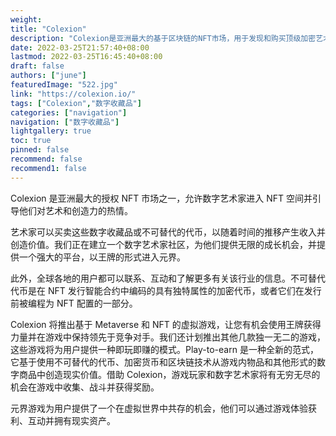 ```yaml
---
weight: 
title: "Colexion"
description: "Colexion是亚洲最大的基于区块链的NFT市场，用于发现和购买顶级加密艺术家策划的巨星专属数字收藏品。Colexion is Asia's Largest blockchain based NFT marketplace to discover and buy exclusive digital collectibles of megastars curated by top crypto artists."
date: 2022-03-25T21:57:40+08:00
lastmod: 2022-03-25T16:45:40+08:00
draft: false
authors: ["june"]
featuredImage: "522.jpg"
link: "https://colexion.io/"
tags: ["Colexion","数字收藏品"]
categories: ["navigation"]
navigation: ["数字收藏品"]
lightgallery: true
toc: true
pinned: false
recommend: false
recommend1: false
---
```

Colexion 是亚洲最大的授权 NFT 市场之一，允许数字艺术家进入 NFT 空间并引导他们对艺术和创造力的热情。

艺术家可以买卖这些数字收藏品或不可替代的代币，以随着时间的推移产生收入并创造价值。我们正在建立一个数字艺术家社区，为他们提供无限的成长机会，并提供一个强大的平台，以王牌的形式进入元界。

此外，全球各地的用户都可以联系、互动和了解更多有关该行业的信息。不可替代代币是在 NFT 发行智能合约中编码的具有独特属性的加密代币，或者它们在发行前被编程为 NFT 配置的一部分。

Colexion 将推出基于 Metaverse 和 NFT 的虚拟游戏，让您有机会使用王牌获得力量并在游戏中保持领先于竞争对手。我们还计划推出其他几款独一无二的游戏，这些游戏将为用户提供一种即玩即赚的模式。Play-to-earn 是一种全新的范式，它基于使用不可替代的代币、加密货币和区块链技术从游戏内物品和其他形式的数字商品中创造现实价值。借助 Colexion，游戏玩家和数字艺术家将有无穷无尽的机会在游戏中收集、战斗并获得奖励。

元界游戏为用户提供了一个在虚拟世界中共存的机会，他们可以通过游戏体验获利、互动并拥有现实资产。